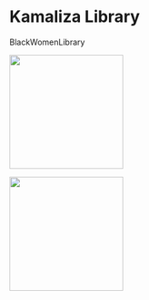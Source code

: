 # Kamaliza Library
BlackWomenLibrary

[<img src="https://media.giphy.com/media/ZalmCY801xzkVYIRIC/giphy.gif" width="200">](https://uwase-diane.github.io/Klibrary/)

[<img src="https://media.giphy.com/media/eaSy76SiIV1XEn5ONI/giphy.gif" width="200">](https://uwase-diane.github.io/second-Project/)
